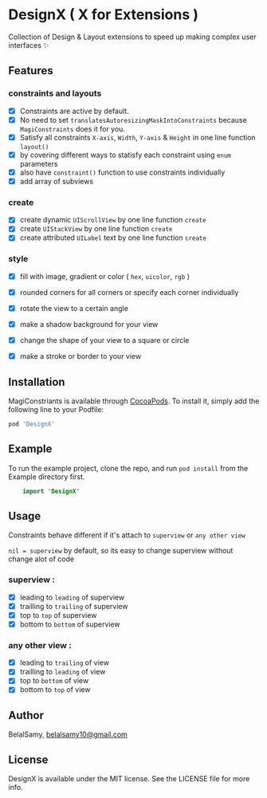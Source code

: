 # DesignX ( X for Extensions )
Collection of Design & Layout extensions to speed up making complex user interfaces ✨


## Features

### constraints and layouts 
- [X] Constraints are active by default.
- [X] No need to set `translatesAutoresizingMaskIntoConstraints` because `MagiConstraints` does it for you.
- [X] Satisfy all constraints `X-axis`, `Width`, `Y-axis` & `Height` in one line function `layout()`
- [X] by covering different ways to statisfy each constraint using `enum` parameters
- [X] also have `constraint()` function to use constraints individually 
- [X] add array of subviews 

### create
- [X] create dynamic `UIScrollView` by one line function `create`
- [X] create `UIStackView` by one line function `create`
- [X] create attributed `UILabel` text by one line function `create`

### style 
- [X] fill with image, gradient or color ( `hex`, `uicolor`, `rgb` )
- [X] rounded corners for all corners or specify each corner individually
- [X] rotate the view to a certain angle 
- [X] make a shadow background for your view 
- [X] change the shape of your view to a square or circle 
- [X] make a stroke or border to your view 


## Installation

MagiConstriants is available through [CocoaPods](https://cocoapods.org). To install
it, simply add the following line to your Podfile:

```ruby
pod 'DesignX'
```

## Example

To run the example project, clone the repo, and run `pod install` from the Example directory first.

```swift 
    import 'DesignX'
```

## Usage 

Constraints behave different if it's attach to `superview` or `any other view`

 `nil = superview` by default, so its easy to change superview without change alot of code 

### superview :
- [X] leading to `leading` of  superview
- [X] trailling to `trailing` of superview
- [X] top to `top` of superview
- [X] bottom to `bottom` of superview

### any other view :
- [X] leading to `trailing` of view
- [X] trailling to `leading` of view
- [X] top to `bottom` of view
- [X] bottom to `top` of view

## Author

BelalSamy, belalsamy10@gmail.com

## License

DesignX is available under the MIT license. See the LICENSE file for more info.
